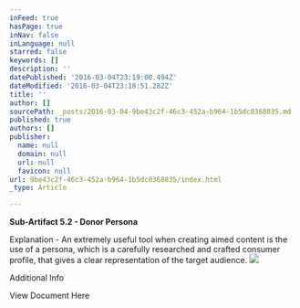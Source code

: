 ```yaml
---
inFeed: true
hasPage: true
inNav: false
inLanguage: null
starred: false
keywords: []
description: ''
datePublished: '2016-03-04T23:19:00.494Z'
dateModified: '2016-03-04T23:18:51.282Z'
title: ''
author: []
sourcePath: _posts/2016-03-04-9be43c2f-46c3-452a-b964-1b5dc0368835.md
published: true
authors: []
publisher:
  name: null
  domain: null
  url: null
  favicon: null
url: 9be43c2f-46c3-452a-b964-1b5dc0368835/index.html
_type: Article

---
```

**Sub-Artifact 5.2 - Donor Persona**

Explanation - An extremely useful tool when creating aimed content is the use of a persona, which is a carefully researched and crafted consumer profile, that gives a clear representation of the target audience.
![](https://the-grid-user-content.s3-us-west-2.amazonaws.com/aa0cf7e4-89a7-4292-8d6c-c497f7c42f6a.png)

Additional Info

View Document Here